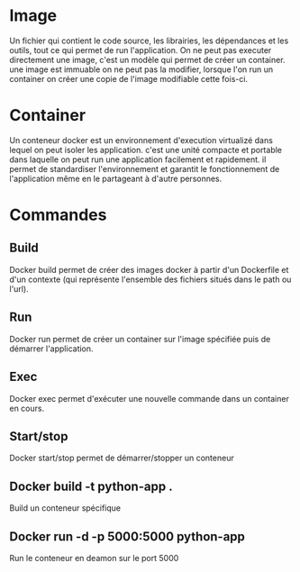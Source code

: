 # Image

Un fichier qui contient le code source, les librairies, les dépendances et les outils, tout ce qui permet de run l'application. On ne peut pas executer directement une image, c'est un modèle qui permet de créer un container. une image est immuable on ne peut pas la modifier, lorsque l'on run un container on créer une copie de l'image modifiable cette fois-ci.

# Container

Un conteneur docker est un environnement d'execution virtualizé dans lequel on peut isoler les application. c'est une unité compacte et portable dans laquelle on peut run une application facilement et rapidement. il permet de standardiser l'environnement et garantit le fonctionnement de l'application même en le partageant à d'autre personnes.

# Commandes

## Build

Docker build permet de créer des images docker à partir d'un Dockerfile et d'un contexte (qui représente l'ensemble des fichiers situés dans le path ou l'url).

## Run

Docker run permet de créer un container sur l'image spécifiée puis de démarrer l'application.

## Exec

Docker exec permet d'exécuter une nouvelle commande dans un container en cours.

## Start/stop

Docker start/stop permet de démarrer/stopper un conteneur

## Docker build -t python-app .

Build un conteneur spécifique

## Docker run -d -p 5000:5000 python-app

Run le conteneur en deamon sur le port 5000 